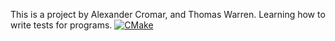 This is a project by Alexander Cromar, and Thomas Warren. Learning how to write tests for programs.
[![CMake](https://github.com/uofu-emb/Lab2_13/actions/workflows/main.yml/badge.svg)](https://github.com/uofu-emb/Lab2_13/actions/workflows/main.yml)

